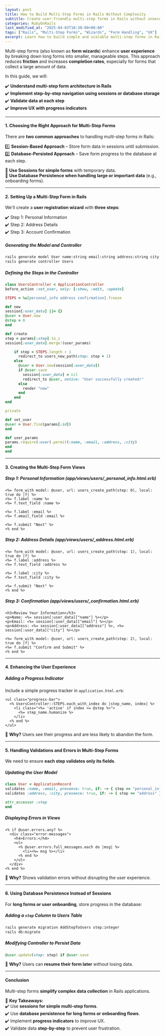 ```yaml
---
layout: post  
title: How to Build Multi-Step Forms in Rails Without Complexity  
subtitle: Create user-friendly multi-step forms in Rails without unnecessary complexity  
categories: RubyOnRails
last_modified_at: "2025-04-03T10:30:00+00:00"
tags: ["Rails", "Multi-Step Forms", "Wizards", "Form Handling", "UX"]  
excerpt: Learn how to build simple and scalable multi-step forms in Rails, improving user experience and data handling while keeping the implementation clean and efficient.  
---
```



Multi-step forms (also known as **form wizards**) enhance **user experience** by breaking down long forms into smaller, manageable steps. This approach reduces **friction** and increases **completion rates**, especially for forms that collect a large amount of data.

In this guide, we will:

✔️ **Understand multi-step form architecture in Rails**  
✔️ **Implement step-by-step navigation using sessions or database storage**  
✔️ **Validate data at each step**  
✔️ **Improve UX with progress indicators**

---

#### **1. Choosing the Right Approach for Multi-Step Forms**
There are **two common approaches** to handling multi-step forms in Rails:

1️⃣ **Session-Based Approach** – Store form data in sessions until submission.  
2️⃣ **Database-Persisted Approach** – Save form progress to the database at each step.

🚀 **Use Sessions for simple forms** with temporary data.  
🚀 **Use Database Persistence when handling large or important data** (e.g., onboarding forms).

---

#### **2. Setting Up a Multi-Step Form in Rails**
We'll create a **user registration wizard** with **three steps**:

✔️ Step 1: Personal Information  
✔️ Step 2: Address Details  
✔️ Step 3: Account Confirmation

##### **Generating the Model and Controller**
```sh  
rails generate model User name:string email:string address:string city:string  
rails generate controller Users  
```

##### **Defining the Steps in the Controller**
```rb  
class UsersController < ApplicationController  
before_action :set_user, only: [:show, :edit, :update]

STEPS = %w[personal_info address confirmation].freeze

def new  
session[:user_data] ||= {}  
@user = User.new  
@step = 0  
end

def create  
step = params[:step].to_i  
session[:user_data].merge!(user_params)

    if step < STEPS.length - 1  
      redirect_to users_new_path(step: step + 1)  
    else  
      @user = User.new(session[:user_data])  
      if @user.save  
        session[:user_data] = nil  
        redirect_to @user, notice: "User successfully created!"  
      else  
        render "new"  
      end  
    end  
end

private

def set_user  
@user = User.find(params[:id])  
end

def user_params  
params.require(:user).permit(:name, :email, :address, :city)  
end  
end  
```

---

#### **3. Creating the Multi-Step Form Views**
##### **Step 1: Personal Information (app/views/users/_personal_info.html.erb)**
```erb  
<%= form_with model: @user, url: users_create_path(step: 0), local: true do |f| %>  
<%= f.label :name %>  
<%= f.text_field :name %>

<%= f.label :email %>  
<%= f.email_field :email %>

<%= f.submit "Next" %>  
<% end %>  
```

##### **Step 2: Address Details (app/views/users/_address.html.erb)**
```erb  
<%= form_with model: @user, url: users_create_path(step: 1), local: true do |f| %>  
<%= f.label :address %>  
<%= f.text_field :address %>

<%= f.label :city %>  
<%= f.text_field :city %>

<%= f.submit "Next" %>  
<% end %>  
```

##### **Step 3: Confirmation (app/views/users/_confirmation.html.erb)**
```erb  
<h3>Review Your Information</h3>
<p>Name: <%= session[:user_data]["name"] %></p>  
<p>Email: <%= session[:user_data]["email"] %></p>  
<p>Address: <%= session[:user_data]["address"] %>, <%= session[:user_data]["city"] %></p>  

<%= form_with model: @user, url: users_create_path(step: 2), local: true do |f| %>  
<%= f.submit "Confirm and Submit" %>  
<% end %>  
```

---

#### **4. Enhancing the User Experience**
##### **Adding a Progress Indicator**
Include a simple progress tracker in `application.html.erb`:

```erb
<ul class="progress-bar">  
  <% UsersController::STEPS.each_with_index do |step_name, index| %>  
    <li class="<%= 'active' if index <= @step %>">  
      <%= step_name.humanize %>  
    </li>  
  <% end %>  
</ul>  
```  

📌 **Why?** Users see their progress and are less likely to abandon the form.

---

#### **5. Handling Validations and Errors in Multi-Step Forms**
We need to ensure **each step validates only its fields**.

##### **Updating the User Model**
```rb  
class User < ApplicationRecord  
validates :name, :email, presence: true, if: -> { step == "personal_info" }  
validates :address, :city, presence: true, if: -> { step == "address" }

attr_accessor :step  
end  
```

##### **Displaying Errors in Views**
```erb  
<% if @user.errors.any? %>
  <div class="error-messages">  
    <h4>Errors:</h4>  
    <ul>  
      <% @user.errors.full_messages.each do |msg| %>  
        <li><%= msg %></li>  
      <% end %>  
    </ul>  
  </div>  
<% end %>  
```  

🚀 **Why?** Shows validation errors without disrupting the user experience.

---

#### **6. Using Database Persistence Instead of Sessions**
For **long forms or user onboarding**, store progress in the database:

##### **Adding a `step` Column to Users Table**
```sh  
rails generate migration AddStepToUsers step:integer  
rails db:migrate  
```

##### **Modifying Controller to Persist Data**
```rb  
@user.update(step: step) if @user.save  
```

🚀 **Why?** Users can **resume their form later** without losing data.

---

#### **Conclusion**
Multi-step forms **simplify complex data collection** in Rails applications.

🚀 **Key Takeaways:**  
✔️ Use **sessions for simple multi-step forms**.  
✔️ Use **database persistence for long forms or onboarding flows**.  
✔️ Implement **progress indicators** to improve UX.  
✔️ Validate data **step-by-step** to prevent user frustration.

